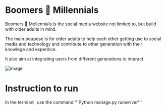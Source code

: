 # Boomers 🤝 Millennials 

Boomers 🤝 Mellennials is the social media website not limited to, but build with older adults in mind.

The main poupose is for older adults to help each other getting use to social media and technology and contribute to other generation with their knowlege and experince.

It also aim at integrating users from different generations to interact. 

![image](https://user-images.githubusercontent.com/62345938/160763051-348e22bd-d836-4e80-b3a5-bce9d89912f3.png)

# Instruction to run
In the termianl, use the command 
'''Python manage.py runserver'''
